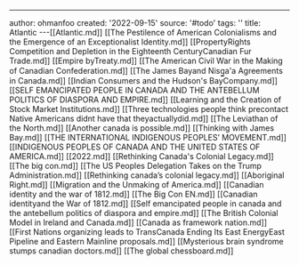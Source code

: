 ---
author: ohmanfoo
created: '2022-09-15'
source: '#todo'
tags: ''
title: Atlantic
---[[Atlantic.md]]
[[The Pestilence of American Colonialisms and the Emergence of an Exceptionalist Identity.md]]
[[PropertyRights Competition and Depletion in the Eighteenth CenturyCanadian Fur Trade.md]]
[[Empire byTreaty.md]]
[[The American Civil War in the Making of Canadian Confederation.md]]
[[The James Bayand Nisg̲a'a Agreements in Canada.md]]
[[Indian Consumers and the Hudson's BayCompany.md]]
[[SELF EMANCIPATED PEOPLE IN CANADA AND THE ANTEBELLUM POLITICS OF DIASPORA AND EMPIRE.md]]
[[Learning and the Creation of Stock Market Institutions.md]]
[[Three technologies people think precontact Native Americans didnt have that theyactuallydid.md]]
[[The Leviathan of the North.md]]
[[Another canada is possible.md]]
[[Thinking with James Bay.md]]
[[THE INTERNATIONAL INDIGENOUS PEOPLES’ MOVEMENT.md]]
[[INDIGENOUS PEOPLES OF CANADA AND THE UNITED STATES OF AMERICA.md]]
[[2022.md]]
[[Rethinking Canada's Colonial Legacy.md]]
[[The big con.md]]
[[The US Peoples Delegation Takes on the Trump Administration.md]]
[[Rethinking canada’s colonial legacy.md]]
[[Aboriginal Right.md]]
[[Migration and the Unmaking of America.md]]
[[Canadian identity and the war of 1812.md]]
[[The Big Con EN.md]]
[[Canadian identityand the War of 1812.md]]
[[Self emancipated people in canada and the antebellum politics of diaspora and empire.md]]
[[The British Colonial Model in Ireland and Canada.md]]
[[Canada as framework nation.md]]
[[First Nations organizing leads to TransCanada Ending Its East EnergyEast Pipeline and Eastern Mainline proposals.md]]
[[Mysterious brain syndrome stumps canadian doctors.md]]
[[The global chessboard.md]]
